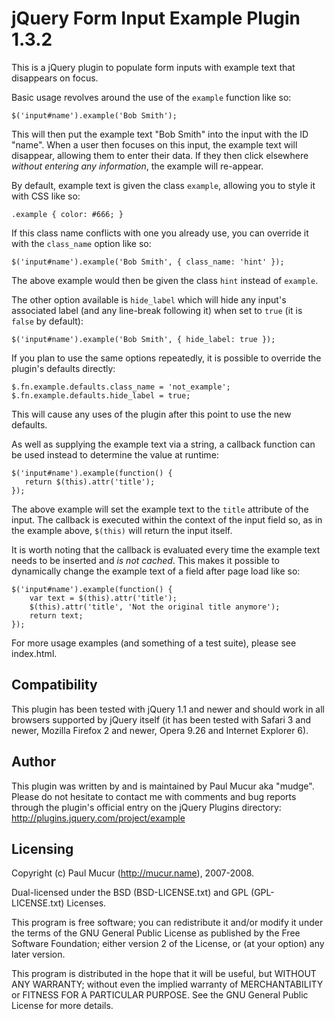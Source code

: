 jQuery Form Input Example Plugin 1.3.2
======================================

This is a jQuery plugin to populate form inputs with example text that
disappears on focus.

Basic usage revolves around the use of the `example` function like so:

    $('input#name').example('Bob Smith');

This will then put the example text "Bob Smith" into the input with the ID
"name". When a user then focuses on this input, the example text will
disappear, allowing them to enter their data. If they then click elsewhere
*without entering any information*, the example will re-appear.

By default, example text is given the class `example`, allowing you to style
it with CSS like so:

    .example { color: #666; }

If this class name conflicts with one you already use, you can override it
with the `class_name` option like so:

    $('input#name').example('Bob Smith', { class_name: 'hint' });

The above example would then be given the class `hint` instead of `example`.

The other option available is `hide_label` which will hide any input's
associated label (and any line-break following it) when set to `true` (it is
`false` by default):

    $('input#name').example('Bob Smith', { hide_label: true });

If you plan to use the same options repeatedly, it is possible to override the
plugin's defaults directly:

    $.fn.example.defaults.class_name = 'not_example';
    $.fn.example.defaults.hide_label = true;

This will cause any uses of the plugin after this point to use the new
defaults.

As well as supplying the example text via a string, a callback function can be
used instead to determine the value at runtime:

    $('input#name').example(function() {
       return $(this).attr('title'); 
    });
    
The above example will set the example text to the `title` attribute of the
input. The callback is executed within the context of the input field so, as
in the example above, `$(this)` will return the input itself.

It is worth noting that the callback is evaluated every time the example text
needs to be inserted and *is not cached*. This makes it possible to
dynamically change the example text of a field after page load like so:

    $('input#name').example(function() {
        var text = $(this).attr('title');
        $(this).attr('title', 'Not the original title anymore');
        return text;
    });

For more usage examples (and something of a test suite), please see
index.html.

Compatibility
-------------

This plugin has been tested with jQuery 1.1 and newer and should work in all
browsers supported by jQuery itself (it has been tested with Safari 3 and
newer, Mozilla Firefox 2 and newer, Opera 9.26 and Internet Explorer 6).

Author
------

This plugin was written by and is maintained by Paul Mucur aka "mudge". Please
do not hesitate to contact me with comments and bug reports through the
plugin's official entry on the jQuery Plugins directory:
http://plugins.jquery.com/project/example

Licensing
---------

Copyright (c) Paul Mucur (http://mucur.name), 2007-2008.

Dual-licensed under the BSD (BSD-LICENSE.txt) and GPL (GPL-LICENSE.txt)
Licenses.

This program is free software; you can redistribute it and/or modify
it under the terms of the GNU General Public License as published by
the Free Software Foundation; either version 2 of the License, or
(at your option) any later version.

This program is distributed in the hope that it will be useful,
but WITHOUT ANY WARRANTY; without even the implied warranty of
MERCHANTABILITY or FITNESS FOR A PARTICULAR PURPOSE.  See the
GNU General Public License for more details.